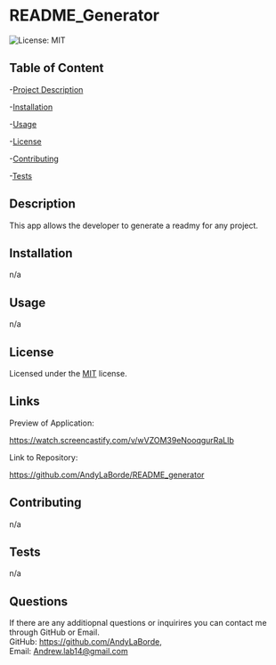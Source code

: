 # README_Generator  

  ![License: MIT](https://img.shields.io/badge/License-MIT-yellow.svg)

  ## Table of Content
  -[Project Description](#description)  

  -[Installation](#installation)  

  -[Usage](#usage)  

  -[License](#license)  

  -[Contributing](#contributing)  

  -[Tests](#tests)  

  


  ## Description 

  This app allows the developer to generate a readmy for any project.  

  ## Installation  

  n/a

  ## Usage  

  n/a 

  ## License  

  Licensed under the [MIT](https://opensource.org/licenses/MIT) license.
  
  ## Links

  Preview of Application:

  https://watch.screencastify.com/v/wVZOM39eNooqgurRaLlb

  Link to Repository:

  https://github.com/AndyLaBorde/README_generator

  ## Contributing          

  n/a

  ## Tests   

  n/a  

  ## Questions  

  If there are any additiopnal questions or inquirires you can contact me through GitHub or Email.      
  GitHub: https://github.com/AndyLaBorde,      
  Email: Andrew.lab14@gmail.com       
  
